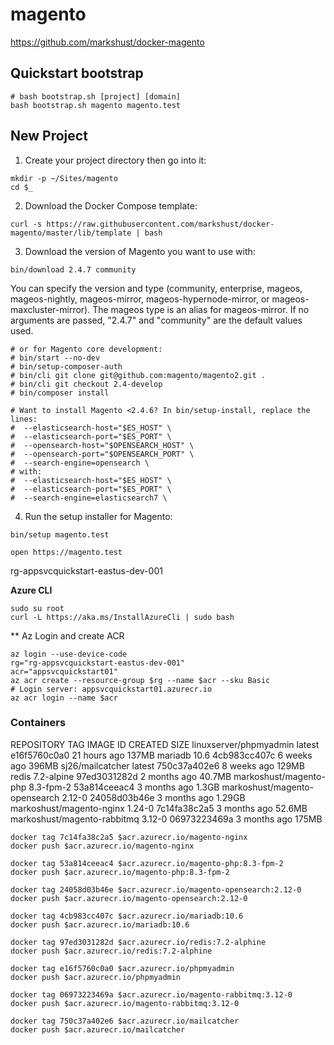 # magento
https://github.com/markshust/docker-magento

## Quickstart bootstrap
```
# bash bootstrap.sh [project] [domain]
bash bootstrap.sh magento magento.test
```

## New Project
1. Create your project directory then go into it:
```
mkdir -p ~/Sites/magento
cd $_
```
2. Download the Docker Compose template:
```
curl -s https://raw.githubusercontent.com/markshust/docker-magento/master/lib/template | bash
```
3. Download the version of Magento you want to use with:
```
bin/download 2.4.7 community
```
You can specify the version and type (community, enterprise, mageos, mageos-nightly, mageos-mirror, mageos-hypernode-mirror, or mageos-maxcluster-mirror).
The mageos type is an alias for mageos-mirror.
If no arguments are passed, "2.4.7" and "community" are the default values used.
```
# or for Magento core development:
# bin/start --no-dev
# bin/setup-composer-auth
# bin/cli git clone git@github.com:magento/magento2.git .
# bin/cli git checkout 2.4-develop
# bin/composer install
```
```
# Want to install Magento <2.4.6? In bin/setup-install, replace the lines:
#  --elasticsearch-host="$ES_HOST" \
#  --elasticsearch-port="$ES_PORT" \
#  --opensearch-host="$OPENSEARCH_HOST" \
#  --opensearch-port="$OPENSEARCH_PORT" \
#  --search-engine=opensearch \
# with:
#  --elasticsearch-host="$ES_HOST" \
#  --elasticsearch-port="$ES_PORT" \
#  --search-engine=elasticsearch7 \
```
4. Run the setup installer for Magento:
```
bin/setup magento.test
```
```
open https://magento.test
```

rg-appsvcquickstart-eastus-dev-001

**Azure CLI**
```
sudo su root
curl -L https://aka.ms/InstallAzureCli | sudo bash
```
** Az Login and create ACR
```
az login --use-device-code
rg="rg-appsvcquickstart-eastus-dev-001"
acr="appsvcquickstart01"
az acr create --resource-group $rg --name $acr --sku Basic
# Login server: appsvcquickstart01.azurecr.io
az acr login --name $acr

```

### Containers
REPOSITORY                      TAG          IMAGE ID       CREATED        SIZE
linuxserver/phpmyadmin          latest       e16f5760c0a0   21 hours ago   137MB
mariadb                         10.6         4cb983cc407c   6 weeks ago    396MB
sj26/mailcatcher                latest       750c37a402e6   8 weeks ago    129MB
redis                           7.2-alpine   97ed3031282d   2 months ago   40.7MB
markoshust/magento-php          8.3-fpm-2    53a814ceeac4   3 months ago   1.3GB
markoshust/magento-opensearch   2.12-0       24058d03b46e   3 months ago   1.29GB
markoshust/magento-nginx        1.24-0       7c14fa38c2a5   3 months ago   52.6MB
markoshust/magento-rabbitmq     3.12-0       06973223469a   3 months ago   175MB
```
docker tag 7c14fa38c2a5 $acr.azurecr.io/magento-nginx
docker push $acr.azurecr.io/magento-nginx

docker tag 53a814ceeac4 $acr.azurecr.io/magento-php:8.3-fpm-2
docker push $acr.azurecr.io/magento-php:8.3-fpm-2

docker tag 24058d03b46e $acr.azurecr.io/magento-opensearch:2.12-0
docker push $acr.azurecr.io/magento-opensearch:2.12-0

docker tag 4cb983cc407c $acr.azurecr.io/mariadb:10.6
docker push $acr.azurecr.io/mariadb:10.6

docker tag 97ed3031282d $acr.azurecr.io/redis:7.2-alphine
docker push $acr.azurecr.io/redis:7.2-alphine

docker tag e16f5760c0a0 $acr.azurecr.io/phpmyadmin
docker push $acr.azurecr.io/phpmyadmin

docker tag 06973223469a $acr.azurecr.io/magento-rabbitmq:3.12-0
docker push $acr.azurecr.io/magento-rabbitmq:3.12-0

docker tag 750c37a402e6 $acr.azurecr.io/mailcatcher
docker push $acr.azurecr.io/mailcatcher

```


